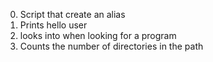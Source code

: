 0. Script that create an alias
1. Prints hello user
2. looks into when looking for a program
3. Counts the number of directories in the path
